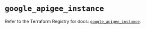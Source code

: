 # `google_apigee_instance`

Refer to the Terraform Registry for docs: [`google_apigee_instance`](https://registry.terraform.io/providers/hashicorp/google/6.11.1/docs/resources/apigee_instance).
